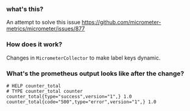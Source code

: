 ### what's this?

An attempt to solve this issue https://github.com/micrometer-metrics/micrometer/issues/877


### How does it work?

Changes in `MicrometerCollector` to make label keys dynamic.


### What's the prometheus output looks like after the change?

```
# HELP counter_total  
# TYPE counter_total counter
counter_total{type="success",version="1",} 1.0
counter_total{code="500",type="error",version="1",} 1.0
```
